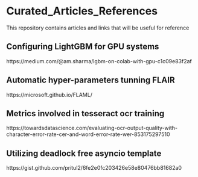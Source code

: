 # Curated_Articles_References
This repository contains articles and links that will be useful for reference

<h2>Configuring LightGBM for GPU systems</h2>
<href> https://medium.com/@am.sharma/lgbm-on-colab-with-gpu-c1c09e83f2af </href>

<h2> Automatic hyper-parameters tunning FLAIR </h2>
<href> https://microsoft.github.io/FLAML/ </href>

<h2> Metrics involved in tesseract ocr training </h2>
<href> https://towardsdatascience.com/evaluating-ocr-output-quality-with-character-error-rate-cer-and-word-error-rate-wer-853175297510 </href>

<h2> Utilizing deadlock free asyncio template </h2>
<href> https://gist.github.com/pritul2/6fe2e0fc203426e58e80476bb81682a0 </href>
